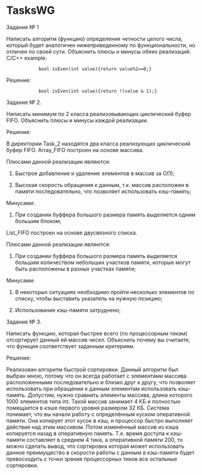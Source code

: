 # TasksWG

Задание № 1          

Написать алгоритм (функцию) определения четности целого числа, который будет аналогичен нижеприведенному по функциональности,
но отличен по своей сути. Объяснить плюсы и минусы обеих реализаций.
                C/C++ example:

                bool isEven(int value){return value%2==0;}

Решение: 

                bool isEven(int value){return !(value & 1);}

                                
Задание № 2.             

Написать минимум по 2 класса реализовывающих циклический буфер FIFO. Объяснить плюсы и минусы каждой реализации.

Решение:

В директории Task_2 находятся два класса реализующих циклический буфер FIFO. Array_FIFO построен на основе массива. 

Плюсами данной реализации являются:

1. Быстрое добавление и удаление элементов в массив за O(1);

2. Высокая скорость обращения к данным, т.к. массив расположен в памяти последовательно, что позволяет использовать кэш-память;
  
Минусами:

1. При создании буффера большого размера память выделяется одним большим блоком;

List_FIFO построен на основе двусвязного списка.

Плюсами данной реализации являются:

1. При создании буффера большого размера память выделяется большим количеством небольших участков памяти, которые могут быть 
расположены в разных участках памяти;

Минусами:

1. В некоторых ситуациях необходимо пройти несколько элементов по списку, чтобы выставить указатель на нужную позицию;

2. Использование кэш-памяти затруднено;

Задание № 3. 

Написать функцию, которая быстрее всего (по процессорным тикам) отсортирует данный ей массив чисел. Объяснить почему вы считаете, 
что функция соответствует заданным критериям.


Решение: 


Реализован алгоритм быстрой сортировки. Данный алгоритм был выбран мною, потому что он всегда работает с элементами массива 
расположенными последовательно и близко друг к другу, что позволяет использовать при обращении к данным элементам использовать 
кэш-память. Допустим, нужно сравнить элементы массива, длина которого 1000 элементов типа int. Такой массив занимает 
4 КБ и полностью помещается в кэше первого уровня размером 32 КБ. Система понимает, что вы начали работу с определённым куском 
оперативной памяти. Она копирует этот кусок в кэш, и процессор быстро выполняет действия над этим массивом. 
Потом изменённый массив из кэша копируется назад в оперативную память. Т.к. время доступа к кэш-памяти составляет в среднем 4 тика,
а оперативной памяти 200, то можно сделать вывод, что сортировка которая может использовать данное преимущество в скорости работы с 
данным в кэш-памяти будет превосходить с точки зрения процессорных тиков все остальные сортировки.



